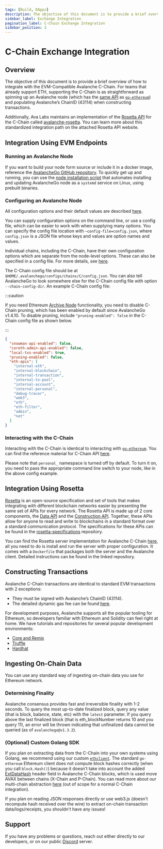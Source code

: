 ```yaml
---
tags: [Build, DApps]
description: The objective of this document is to provide a brief overview of how to integrate with the EVM-Compatible Avalanche C-Chain. 
sidebar_label: Exchange Integration
pagination_label: C-Chain Exchange Integration
sidebar_position: 3
---
```


# C-Chain Exchange Integration

## Overview

The objective of this document is to provide a brief overview of how to
integrate with the EVM-Compatible Avalanche C-Chain. For teams that already
support ETH, supporting the C-Chain is as straightforward as spinning up an
Avalanche node (which has the [same API](https://eth.wiki/json-rpc/API) as
[`go-ethereum`](https://geth.ethereum.org/docs/rpc/server)) and populating
Avalanche’s ChainID (43114) when constructing transactions.

Additionally, Ava Labs maintains an implementation of the [Rosetta
API](https://www.rosetta-api.org/) for the C-Chain called
[avalanche-rosetta](https://github.com/ava-labs/avalanche-rosetta). You can
learn more about this standardized integration path on the attached Rosetta API
website.

## Integration Using EVM Endpoints

### Running an Avalanche Node

If you want to build your node form source or include it in a docker image,
reference the [AvalancheGo GitHub
repository](https://github.com/ava-labs/avalanchego). To quickly get up and
running, you can use the [node installation
script](/nodes/build/set-up-node-with-installer.md) that automates installing
and updating AvalancheGo node as a `systemd` service on Linux, using prebuilt
binaries.

### Configuring an Avalanche Node

All configuration options and their default values are described [here](/nodes/maintain/avalanchego-config-flags.md).

You can supply configuration options on the command line, or use a config file,
which can be easier to work with when supplying many options. You can specify
the config file location with `—config-file=config.json`, where `config.json` is
a JSON file whose keys and values are option names and values.

Individual chains, including the C-Chain, have their own configuration options
which are separate from the node-level options. These can also be specified in a
config file. For more details, see
[here](/nodes/maintain/chain-config-flags.md#c-chain-configs).

The C-Chain config file should be at
`$HOME/.avalanchego/configs/chains/C/config.json`. You can also tell AvalancheGo
to look somewhere else for the C-Chain config file with option
`--chain-config-dir`. An example C-Chain config file:

:::caution

If you need Ethereum [Archive
Node](https://ethereum.org/en/developers/docs/nodes-and-clients/#archive-node)
functionality, you need to disable C-Chain pruning, which has been enabled by
default since AvalancheGo v1.4.10. To disable pruning, include
`"pruning-enabled": false` in the C-Chain config file as shown below.

:::

```json
{
  "snowman-api-enabled": false,
  "coreth-admin-api-enabled": false,
  "local-txs-enabled": true,
  "pruning-enabled": false,
  "eth-apis": [
    "internal-eth",
    "internal-blockchain",
    "internal-transaction",
    "internal-tx-pool",
    "internal-account",
    "internal-personal",
    "debug-tracer",
    "web3",
    "eth",
    "eth-filter",
    "admin",
    "net"
  ]
}
```

### Interacting with the C-Chain

Interacting with the C-Chain is identical to interacting with
[`go-ethereum`](https://geth.ethereum.org/). You can find the reference material
for C-Chain API [here](/reference/avalanchego/c-chain/api.md).

Please note that `personal_` namespace is turned off by default. To turn it on,
you need to pass the appropriate command line switch to your node, like in the
above config example.

## Integration Using Rosetta

[Rosetta](https://www.rosetta-api.org/) is an open-source specification and set
of tools that makes integrating with different blockchain networks easier by
presenting the same set of APIs for every network. The Rosetta API is made up of
2 core components, the [Data
API](https://www.rosetta-api.org/docs/data_api_introduction.html) and the
[Construction
API](https://www.rosetta-api.org/docs/construction_api_introduction.html).
Together, these APIs allow for anyone to read and write to blockchains in a
standard format over a standard communication protocol. The specifications for
these APIs can be found in the
[rosetta-specifications](https://github.com/coinbase/rosetta-specifications)
repository.

You can find the Rosetta server implementation for Avalanche C-Chain
[here](https://github.com/ava-labs/avalanche-rosetta), all you need to do is
install and run the server with proper configuration. It comes with a `Dockerfile`
that packages both the server and the Avalanche client. Detailed instructions
can be found in the linked repository.

## Constructing Transactions

Avalanche C-Chain transactions are identical to standard EVM transactions with 2 exceptions:

- They must be signed with Avalanche’s ChainID (43114).
- The detailed dynamic gas fee can be found [here](/reference/standards/guides/txn-fees#c-chain-fees).

For development purposes, Avalanche supports all the popular tooling for
Ethereum, so developers familiar with Ethereum and Solidity can feel right at
home. We have tutorials and repositories for several popular development
environments:

- [Core and Remix](../dapps/smart-contracts/deploy-a-smart-contract-on-avalanche-using-remix-and-core.md)
- [Truffle](/dapps/developer-toolchains/using-truffle-with-the-avalanche-c-chain.md)
- [Hardhat](/dapps/developer-toolchains/using-hardhat-with-the-avalanche-c-chain.md)

## Ingesting On-Chain Data

You can use any standard way of ingesting on-chain data you use for Ethereum network.

### Determining Finality

Avalanche consensus provides fast and irreversible finality with 1-2 seconds. To
query the most up-to-date finalized block, query any value (that is block, balance,
state, etc) with the `latest` parameter. If you query above the last finalized
block (that is eth_blockNumber returns 10 and you query 11), an error will be
thrown indicating that unfinalized data cannot be queried (as of
`avalanchego@v1.3.2`).

### (Optional) Custom Golang SDK

If you plan on extracting data from the C-Chain into your own systems using
Golang, we recommend using our custom
[`ethclient`](https://github.com/ava-labs/coreth/tree/master/ethclient). The
standard `go-ethereum` Ethereum client does not compute block hashes correctly
(when you call `block.Hash()`) because it doesn't take into account the added
[ExtDataHash](https://github.com/ava-labs/coreth/blob/2c3cfac5f766ce5f32a2eddc43451bdb473b84f1/core/types/block.go#L98)
header field in Avalanche C-Chain blocks, which is used move AVAX between chains
(X-Chain and P-Chain). You can read more about our multi-chain abstraction
[here](../learn/avalanche/avalanche-platform.md) (out of scope for a
normal C-Chain integration).

If you plan on reading JSON responses directly or use web3.js (doesn't recompute
hash received over the wire) to extract on-chain transaction data/logs/receipts,
you shouldn't have any issues!

## Support

If you have any problems or questions, reach out either directly to our
developers, or on our public [Discord](https://chat.avalabs.org/) server.
